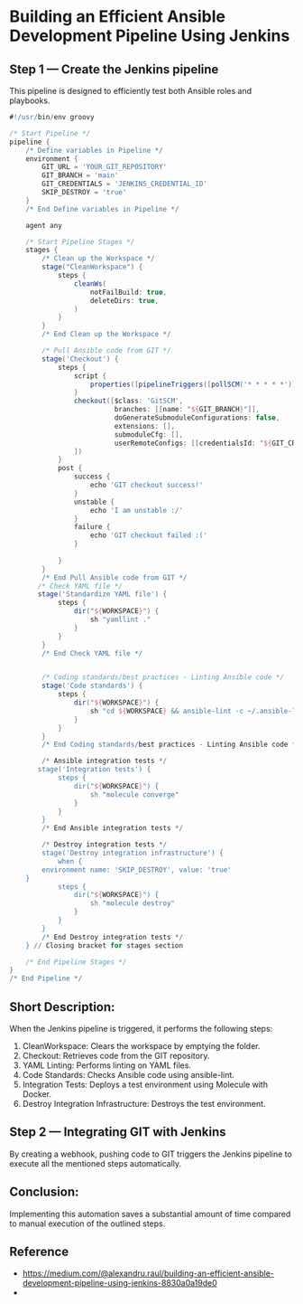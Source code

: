 
# Building an Efficient Ansible Development Pipeline Using Jenkins

## Step 1 — Create the Jenkins pipeline

This pipeline is designed to efficiently test both Ansible roles and playbooks.

```groovy
#!/usr/bin/env groovy

/* Start Pipeline */
pipeline {
    /* Define variables in Pipeline */
    environment {
        GIT_URL = 'YOUR_GIT_REPOSITORY'
        GIT_BRANCH = 'main'
        GIT_CREDENTIALS = 'JENKINS_CREDENTIAL_ID'
        SKIP_DESTROY = 'true'
    }
    /* End Define variables in Pipeline */

    agent any

    /* Start Pipeline Stages */
    stages {
        /* Clean up the Workspace */
        stage("CleanWorkspace") {
            steps {
                cleanWs(
                    notFailBuild: true,
                    deleteDirs: true,
                )
            }
        }
        /* End Clean up the Workspace */

        /* Pull Ansible code from GIT */
        stage('Checkout') {
            steps {
                script {
                    properties([pipelineTriggers([pollSCM('* * * * *')])])
                }
                checkout([$class: 'GitSCM',
                          branches: [[name: "${GIT_BRANCH}"]],
                          doGenerateSubmoduleConfigurations: false,
                          extensions: [],
                          submoduleCfg: [],
                          userRemoteConfigs: [[credentialsId: "${GIT_CREDENTIALS}", url: "${GIT_URL}"]]
                ])
            }
            post {
                success {
                    echo 'GIT checkout success!'
                }
                unstable {
                    echo 'I am unstable :/'
                }
                failure {
                    echo 'GIT checkout failed :('
                }
               
            }
        }
        /* End Pull Ansible code from GIT */
       /* Check YAML file */
       stage('Standardize YAML file') {
            steps {
                dir("${WORKSPACE}") {
                    sh "yamllint ."
                }
            }
        }
        /* End Check YAML file */


        /* Coding standards/best practices - Linting Ansible code */
        stage('Code standards') {
            steps {
                dir("${WORKSPACE}") {
                    sh "cd ${WORKSPACE} && ansible-lint -c ~/.ansible-lint"
                }
            }
        }
        /* End Coding standards/best practices - Linting Ansible code */

        /* Ansible integration tests */
       stage('Integration tests') {
            steps {
                dir("${WORKSPACE}") {
                    sh "molecule converge"
                }
            }
        }
        /* End Ansible integration tests */

        /* Destroy integration tests */
        stage('Destroy integration infrastructure') {
            when {
        environment name: 'SKIP_DESTROY', value: 'true'
    }
            steps {
                dir("${WORKSPACE}") {
                    sh "molecule destroy"
                }
            }
        }
        /* End Destroy integration tests */
    } // Closing bracket for stages section

    /* End Pipeline Stages */
}
/* End Pipeline */
```

## Short Description:

When the Jenkins pipeline is triggered, it performs the following steps:

1.  CleanWorkspace: Clears the workspace by emptying the folder.
2.  Checkout: Retrieves code from the GIT repository.
3.  YAML Linting: Performs linting on YAML files.
4.  Code Standards: Checks Ansible code using ansible-lint.
5.  Integration Tests: Deploys a test environment using Molecule with Docker.
6.  Destroy Integration Infrastructure: Destroys the test environment.

## Step 2 — Integrating GIT with Jenkins

By creating a webhook, pushing code to GIT triggers the Jenkins pipeline to execute all the mentioned steps automatically.

## Conclusion:

Implementing this automation saves a substantial amount of time compared to manual execution of the outlined steps.

## Reference

- https://medium.com/@alexandru.raul/building-an-efficient-ansible-development-pipeline-using-jenkins-8830a0a19de0
- 